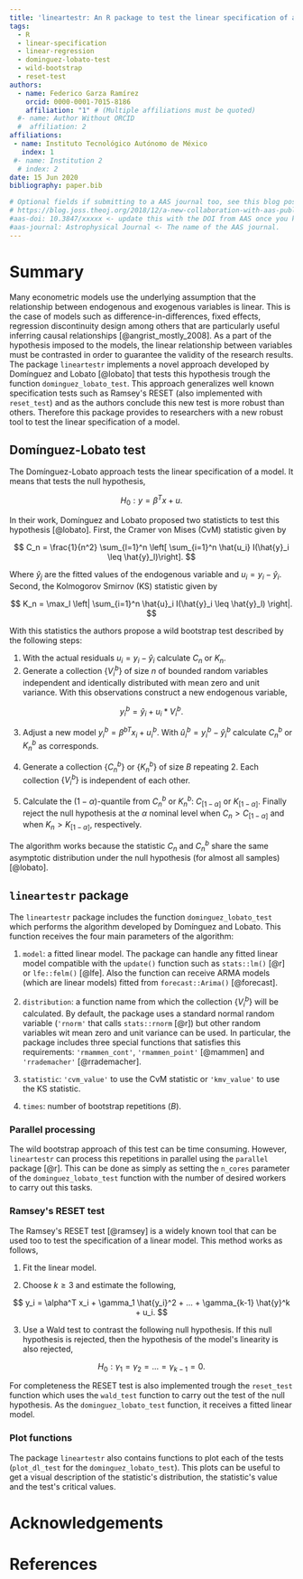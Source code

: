 ```yaml
---
title: 'lineartestr: An R package to test the linear specification of a model'
tags:
  - R
  - linear-specification
  - linear-regression
  - dominguez-lobato-test
  - wild-bootstrap
  - reset-test
authors:
  - name: Federico Garza Ramírez
    orcid: 0000-0001-7015-8186
    affiliation: "1" # (Multiple affiliations must be quoted)
  #- name: Author Without ORCID
  #  affiliation: 2
affiliations:
 - name: Instituto Tecnológico Autónomo de México
   index: 1
 #- name: Institution 2
  # index: 2
date: 15 Jun 2020
bibliography: paper.bib

# Optional fields if submitting to a AAS journal too, see this blog post:
# https://blog.joss.theoj.org/2018/12/a-new-collaboration-with-aas-publishing
#aas-doi: 10.3847/xxxxx <- update this with the DOI from AAS once you know it.
#aas-journal: Astrophysical Journal <- The name of the AAS journal.
---
```


# Summary

Many econometric models use the underlying assumption that the relationship between endogenous and exogenous variables is linear. This is the case of models such as difference-in-differences, fixed effects, regression discontinuity design among others that are particularly useful inferring causal relationships [@angrist_mostly_2008]. As a part of the hypothesis imposed to the models, the linear relationship between variables must be contrasted in order to guarantee the validity of the research results. The package `lineartestr` implements a novel approach developed by Domínguez and Lobato [@lobato] that tests this hypothesis trough the function `dominguez_lobato_test`. This approach generalizes well known specification tests such as Ramsey's RESET (also implemented with `reset_test`) and as the authors conclude this new test is more robust than others. Therefore this package provides to researchers with a new robust tool to test the linear specification of a model.


## Domínguez-Lobato test

The Domínguez-Lobato approach tests the linear specification of a model. It means that tests the null hypothesis,

$$
H_0: y = \beta^T x + u.
$$

In their work, Domínguez and Lobato proposed two statisticts to test this hypothesis [@lobato]. First, the Cramer von Mises (CvM) statistic given by

$$
C_n = \frac{1}{n^2} \sum_{l=1}^n \left[ \sum_{i=1}^n \hat{u_i} I(\hat{y}_i \leq \hat{y}_l)\right].
$$  

Where $\hat{y}_j$ are the fitted values of the endogenous variable and $u_i = y_i - \hat{y}_i$. Second, the Kolmogorov Smirnov (KS) statistic given by

$$
K_n = \max_l \left| \sum_{i=1}^n \hat{u}_i I(\hat{y}_i \leq \hat{y}_l) \right|.
$$

With this statistics the authors propose a wild bootstrap test described by the following steps:

1. With the actual residuals $u_i = y_i - \hat{y}_i$ calculate $C_n$ or $K_n$.
2. Generate a collection $\{V^b_i\}$ of size $n$ of bounded random variables independent and identically distributed with mean zero and unit variance. With this observations construct a new endogenous variable,

$$
y^b_i = \hat{y}_i + u_i*V^b_i.
$$

3. Adjust a new model $y^b_i = \beta^{bT} x_i + u^b_i$. With $\hat{u}^b_i = y^b_i - \hat{y}^b_i$ calculate $C^b_n$ or $K^b_n$ as corresponds.

4. Generate a collection $\{C^b_n\}$ or $\{K^b_n\}$ of size $B$ repeating 2. Each collection $\{V^b_i\}$ is independent of each other.

5. Calculate the $(1-\alpha)$-quantile from  ${C^b_n}$ or ${K^b_n}$: $C_{[1-\alpha]}$ or $K_{[1-\alpha]}$. Finally reject the null hypothesis at the $\alpha$ nominal level when $C_n > C_{[1-\alpha]}$ and when $K_n > K_{[1-\alpha]}$, respectively.

The algorithm works because the statistic $C_n$ and $C^b_n$ share the same asymptotic distribution under the null hypothesis (for almost all samples) [@lobato].

## `lineartestr` package

The `lineartestr` package includes the function `dominguez_lobato_test` which performs the algorithm developed by Domínguez and Lobato. This function receives the four main parameters of the algorithm:

1. `model`: a fitted linear model. The package can handle any fitted linear model compatible with the `update()` function such as `stats::lm()` [@r] or `lfe::felm()` [@lfe]. Also the function can receive ARMA models (which are linear models) fitted from `forecast::Arima()` [@forecast].

2. `distribution`: a function name from which the collection $\{V^b_i\}$ will be calculated. By default, the package uses a standard normal random variable (`'rnorm'` that calls `stats::rnorm` [@r]) but other random variables wit mean zero and unit variance can be used. In particular, the package includes three special functions that satisfies this requirements: `'rmammen_cont'`, `'rmammen_point'` [@mammen] and `'rrademacher'` [@rrademacher].

3. `statistic`: `'cvm_value'` to use the CvM statistic or `'kmv_value'` to use the KS statistic.

4. `times`: number of bootstrap repetitions ($B$).

### Parallel processing

The wild bootstrap approach of this test can be time consuming. However, `lineartestr` can process this repetitions in parallel using the `parallel` package [@r]. This can be done as simply as setting the `n_cores` parameter of the `dominguez_lobato_test` function with the number of desired workers to carry out this tasks.

### Ramsey's RESET test

The Ramsey's RESET test [@ramsey] is a widely known tool that can be used too to test the specification of a linear model. This method works as follows,

1. Fit the linear model.

2. Choose $k\geq3$ and estimate the following,

$$
y_i = \alpha^T x_i + \gamma_1 \hat{y_i}^2 + ... + \gamma_{k-1} \hat{y}^k + u_i.
$$    

3. Use a Wald test to contrast the following null hypothesis. If this null hypothesis is rejected, then the hypothesis of the model's linearity is also rejected,

$$
H_0: \gamma_1 = \gamma_2 =...= \gamma_{k-1} = 0.
$$

For completeness the RESET test is also implemented trough the `reset_test` function which uses the `wald_test` function to carry out the test of the null hypothesis. As the `dominguez_lobato_test` function, it receives a fitted linear model.

### Plot functions

The package `lineartestr` also contains functions to plot each of the tests (`plot_dl_test` for the `dominguez_lobato_test`). This plots can be useful to get a visual description of the statistic's distribution, the statistic's value and the test's critical values.

# Acknowledgements

# References
